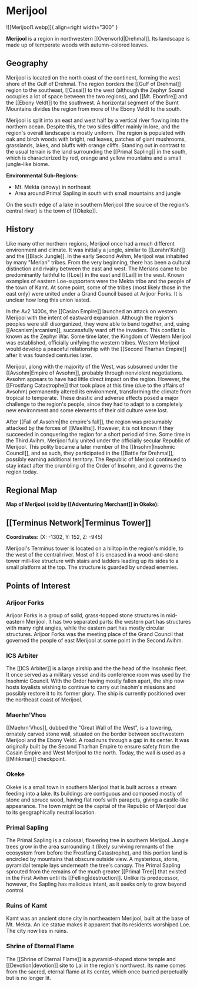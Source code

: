 # Merijool

![[Merijool1.webp]]{ align=right width="300" }

**Merijool** is a region in northwestern [[Overworld|Drehmal]]. Its landscape is made up of temperate woods with autumn-colored leaves.

## Geography

Merijool is located on the north coast of the continent, forming the west shore of the Gulf of Drehmal. The region borders the [[Gulf of Drehmal]] region to the southeast, [[Casai]] to the west (although the Zephyr Sound occupies a lot of space between the two regions), and [[Mt. Ebonfire]] and the [[Ebony Veldt]] to the southwest. A horizontal segment of the Burnt Mountains divides the region from more of the Ebony Veldt to the south.

Merijool is split into an east and west half by a vertical river flowing into the northern ocean. Despite this, the two sides differ mainly in lore, and the region's overall landscape is mostly uniform. The region is populated with oak and birch woods with bright, red leaves, patches of giant mushrooms, grasslands, lakes, and bluffs with orange cliffs. Standing out in contrast to the usual terrain is the land surrounding the [[Primal Sapling]] in the south, which is characterized by red, orange and yellow mountains and a small jungle-like biome.

**Environmental Sub-Regions:**
- Mt. Mekta (snowy) in northeast
- Area around Primal Sapling in south with small mountains and jungle

On the south edge of a lake in southern Merijool (the source of the region's central river) is the town of [[Okeke]].

## History

Like many other northern regions, Merijool once had a much different environment and climate. It was initially a jungle, similar to [[Lorahn'Kahl]] and the [[Black Jungle]]. In the early Second Avihm, Merijool was inhabited by many "Merian" tribes. From the very beginning, there has been a cultural distinction and rivalry between the east and west. The Merians came to be predominantly faithful to [[Loe]] in the east and [[Lai]] in the west. Known examples of eastern Loe-supporters were the Mekta tribe and the people of the town of Kamt. At some point, some of the tribes (most likely those in the east only) were united under a Grand Council based at Arijoor Forks. It is unclear how long this union lasted. 

In the Av2 1400s, the [[Casian Empire]] launched an attack on western Merijool with the intent of eastward expansion. Although the region's peoples were still disorganized, they were able to band together, and, using [[Arcanism|arcanism]], successfully ward off the invaders. This conflict is known as the Zephyr War. Some time later, the Kingdom of Western Merijool was established, officially unifying the western tribes. Western Merijool would develop a peaceful relationship with the [[Second Tharhan Empire]] after it was founded centuries later.

Merijool, along with the majority of the West, was subsumed under the [[Avsohm|Empire of Avsohm]], probably through nonviolent negotiations. Avsohm appears to have had little direct impact on the region. However, the [[Frostfang Catastrophe]] that took place at this time (due to the affairs of Avsohm) permanently altered its environment, transforming the climate from tropical to temperate. These drastic and adverse effects posed a major challenge to the region's people, since they had to adapt to a completely new environment and some elements of their old culture were lost.

After [[Fall of Avsohm|the empire's fall]], the region was presumably attacked by the forces of [[Maelihs]]. However, it is not known if they succeeded in conquering the region for a short period of time. Some time in the Third Avihm, Merijool fully united under the officially secular Republic of Merijool. This polity became a later member of the [[Insohm|Insohmic Council]], and as such, they participated in the [[Battle for Drehmal]], possibly earning additional territory. The Republic of Merijool continued to stay intact after the crumbling of the Order of Insohm, and it governs the region today.

## Regional Map

**Map of Merijool (sold by [[Adventuring Merchant]] in Okeke):**

## [[Terminus Network|Terminus Tower]]

**Coordinates:** (X: -1302, Y: 152, Z: -945)

Merijool's Terminus tower is located on a hilltop in the region's middle, to the west of the central river. Most of it is encased in a wood-and-stone tower mill-like structure with stairs and ladders leading up its sides to a small platform at the top. The structure is guarded by undead enemies.

## Points of Interest

### Arijoor Forks

Arijoor Forks is a group of solid, grass-topped stone structures in mid-eastern Merijool. It has two separated parts: the western part has structures with many right angles, while the eastern part has mostly circular structures. Arijoor Forks was the meeting place of the Grand Council that governed the people of east Merijool at some point in the Second Avihm.

### ICS Arbiter

The [[ICS Arbiter]] is a large airship and the the head of the Insohmic fleet. It once served as a military vessel and its conference room was used by the Insohmic Council. With the Order having mostly fallen apart, the ship now hosts loyalists wishing to continue to carry out Insohm's missions and possibly restore it to its former glory. The ship is currently positioned over the northeast coast of Merijool.

### Maerhn'Vhos

[[Maehrn'Vhos]], dubbed the "Great Wall of the West", is a towering, ornately carved stone wall, situated on the border between southwestern Merijool and the Ebony Veldt. A road runs through a gap in its center. It was originally built by the Second Tharhan Empire to ensure safety from the Casain Empire and West Merijool to the north. Today, the wall is used as a [[Mihkmari]] checkpoint.

### Okeke

Okeke is a small town in southern Merijool that is built across a stream feeding into a lake. Its buildings are contiguous and composed mostly of stone and spruce wood, having flat roofs with parapets, giving a castle-like appearance. The town might be the capital of the Republic of Merijool due to its geographically neutral location.

### Primal Sapling

The Primal Sapling is a colossal, flowering tree in southern Merijool. Jungle trees grow in the area surrounding it (likely surviving remnants of the ecosystem from before the Frostfang Catastrophe), and this portion land is encircled by mountains that obscure outside view. A mysterious, stone, pyramidal temple lays underneath the tree's canopy. The Primal Sapling sprouted from the remains of the much greater [[Primal Tree]] that existed in the First Avihm until its [[Felling|destruction]]. Unlike its predecessor, however, the Sapling has malicious intent, as it seeks only to grow beyond control.

### Ruins of Kamt

Kamt was an ancient stone city in northeastern Merijool, built at the base of Mt. Mekta. An ice statue makes it apparent that its residents worshiped Loe. The city now lies in ruins.

### Shrine of Eternal Flame

The [[Shrine of Eternal Flame]] is a pyramid-shaped stone temple and [[Devotion|devotion]] site to Lai in the region's northwest. Its name comes from the sacred, eternal flame at its center, which once burned perpetually but is no longer lit.
